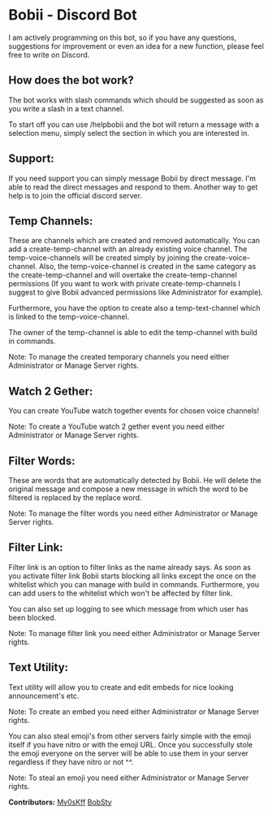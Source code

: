 # Bobii - Discord Bot

I am actively programming on this bot, so if you have any questions, suggestions for improvement or even an idea for a new function, please feel free to write on Discord.

## How does the bot work?

The bot works with slash commands which should be suggested as soon as you write a slash in a text channel.

To start off you can use /helpbobii and the bot will return a message with a selection menu, simply select the section in which you are interested in.

## Support:

If you need support you can simply message Bobii by direct message. I'm able to read the direct messages and respond to them. Another way to get help is to join the official discord server.

## Temp Channels:

These are channels which are created and removed automatically. You can add a create-temp-channel with an already existing voice channel. The temp-voice-channels will be created simply by joining the create-voice-channel. Also, the temp-voice-channel is created in the same category as the create-temp-channel and will overtake the create-temp-channel permissions (If you want to work with private create-temp-channels I suggest to give Bobii advanced permissions like Administrator for example).

Furthermore, you have the option to create also a temp-text-channel which is linked to the temp-voice-channel.

The owner of the temp-channel is able to edit the temp-channel with build in commands.

Note: To manage the created temporary channels you need either Administrator or Manage Server rights.

## Watch 2 Gether:
You can create YouTube watch together events for chosen voice channels!

Note: To create a YouTube watch 2 gether event you need either Administrator or Manage Server rights.

## Filter Words:

These are words that are automatically detected by Bobii. He will delete the original message and compose a new message in which the word to be filtered is replaced by the replace word.

Note: To manage the filter words you need either Administrator or Manage Server rights.

## Filter Link:

Filter link is an option to filter links as the name already says. As soon as you activate filter link Bobii starts blocking all links except the once on the whitelist which you can manage with build in commands. Furthermore, you can add users to the whitelist which won't be affected by filter link.

You can also set up logging to see which message from which user has been blocked.

Note: To manage filter link you need either Administrator or Manage Server rights.

## Text Utility:

Text utility will allow you to create and edit embeds for nice looking announcement's etc.

Note: To create an embed you need either Administrator or Manage Server rights.

You can also steal emoji's from other servers fairly simple with the emoji itself if you have nitro or with the emoji URL. Once you successfully stole the emoji everyone on the server will be able to use them in your server regardless if they have nitro or not ^^.

Note: To steal an emoji you need either Administrator or Manage Server rights.

**Contributors:**
[Mv0sKff](https://github.com/Mv0sKff)
[BobSty](https://github.com/BobSty-0)